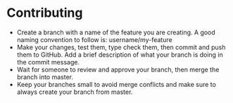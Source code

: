 # Contributing

* Create a branch with a name of the feature you are creating. A good naming convention to follow is:
  username/my-feature
* Make your changes, test them, type check them, then commit and push them to GitHub. Add a brief description
  of what your branch is doing in the commit message.
* Wait for someone to review and approve your branch, then merge the branch into master.
* Keep your branches small to avoid merge conflicts and make sure to always create your branch from master.
